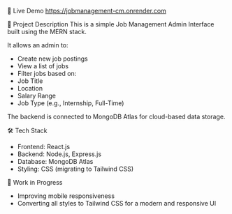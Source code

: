 🚀 Live Demo
https://jobmanagement-cm.onrender.com

📌 Project Description
This is a simple Job Management Admin Interface built using the MERN stack.

It allows an admin to:
- Create new job postings
- View a list of jobs
- Filter jobs based on:
- Job Title
- Location
- Salary Range
- Job Type (e.g., Internship, Full-Time)

The backend is connected to MongoDB Atlas for cloud-based data storage.

🛠️ Tech Stack
- Frontend: React.js
- Backend: Node.js, Express.js
- Database: MongoDB Atlas
- Styling: CSS (migrating to Tailwind CSS)

🔧 Work in Progress
- Improving mobile responsiveness
- Converting all styles to Tailwind CSS for a modern and responsive UI

